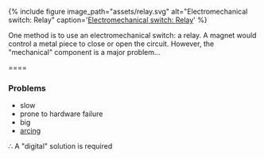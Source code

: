 {% include figure
image_path="assets/relay.svg"
alt="Electromechanical switch: Relay"
caption='[Electro<span class="fragment highlight-red">mechanical</span> switch: Relay](https://commons.wikimedia.org/wiki/File:SPST-NO_relay_symbol.svg)'
%}

<aside class="notes" markdown=1>

One method is to use an electromechanical switch: a relay. A magnet would
control a metal piece to close or open the circuit. However, the "mechanical"
component is a major problem...

</aside>

====

<section markdown=1 data-transition="slide">

### Problems

- slow
- prone to hardware failure
- big
- [arcing](#/arc-video)

∴ A "digital" solution is required

</section>

<section id="arc-video" data-transition="slide"
data-background-iframe="https://www.youtube.com/embed/mQpzwR7wLeo?start=375"
data-background-interactive></section>

